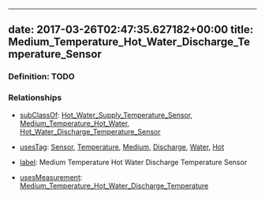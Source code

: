 
---
date: 2017-03-26T02:47:35.627182+00:00
title: Medium_Temperature_Hot_Water_Discharge_Temperature_Sensor
---
### Definition: TODO

### Relationships

* [subClassOf](http://www.w3.org/2000/01/rdf-schema#subClassOf): [Hot_Water_Supply_Temperature_Sensor](https://brickschema.org/schema/1.0/Brick#Hot_Water_Supply_Temperature_Sensor), [Medium_Temperature_Hot_Water](https://brickschema.org/schema/1.0/Brick#Medium_Temperature_Hot_Water), [Hot_Water_Discharge_Temperature_Sensor](https://brickschema.org/schema/1.0/Brick#Hot_Water_Discharge_Temperature_Sensor)

* [usesTag](https://brickschema.org/schema/1.0/BrickFrame#usesTag): [Sensor](https://brickschema.org/schema/1.0/BrickTag#Sensor), [Temperature](https://brickschema.org/schema/1.0/BrickTag#Temperature), [Medium](https://brickschema.org/schema/1.0/BrickTag#Medium), [Discharge](https://brickschema.org/schema/1.0/BrickTag#Discharge), [Water](https://brickschema.org/schema/1.0/BrickTag#Water), [Hot](https://brickschema.org/schema/1.0/BrickTag#Hot)

* [label](http://www.w3.org/2000/01/rdf-schema#label): Medium Temperature Hot Water Discharge Temperature Sensor

* [usesMeasurement](https://brickschema.org/schema/1.0/BrickFrame#usesMeasurement): [Medium_Temperature_Hot_Water_Discharge_Temperature](https://brickschema.org/schema/1.0/Brick#Medium_Temperature_Hot_Water_Discharge_Temperature)
